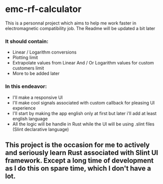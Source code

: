 # emc-rf-calculator
This is a personnal project which aims to help me work faster in electromagnetic compatibility job.
The Readme will be updated a bit later

### It should contain:
  - Linear / Logarithm conversions
  - Plotting limit
  - Extrapolate values from Linear And / Or Logarithm values for custom customers limit
  - More to be added later

### In this endeavor:
  - I'll make a responsive UI
  - I'll make cool signals associated with custom callback for pleasing UI experience
  - I'll start by making the app english only at first but later i'll add at least english language
  - All the logic will be handle in Rust while the UI will be using .slint files (Slint declarative language)
  
  
## This project is the occasion for me to actively and seriously learn Rust associated with Slint UI framework. Except a long time of development as I do this on spare time, which I don't have a lot.
